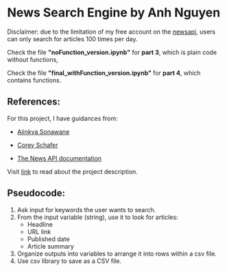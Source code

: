 # News Search Engine by Anh Nguyen

Disclaimer: due to the limitation of my free account on the [newsapi](https://newsapi.org/), users can only search for articles 100 times per day.

Check the file **"noFunction_version.ipynb"** for **part 3**, which is plain code without functions,

Check the file **"final_withFunction_version.ipynb"** for **part 4**, which contains functions.

## References:
For this project, I have guidances from:

- [Ajinkya Sonawane](https://medium.com/daily-python/python-script-to-search-for-news-based-on-keywords-daily-python-5-509348bd190e)

- [Corey Schafer](https://www.youtube.com/watch?v=ng2o98k983k&list=PLVW1_dn6ebDzRE6e_ezvt9qnJ3uRJPNI9&index=5&ab_channel=CoreySchafer)

- [The News API documentation](https://newsapi.org/docs/client-libraries/python)

Visit [link](https://www.notion.so/Python-Assignment-1-60745b9ea7744e8193b10b208411d76b) to read about the project description.

## Pseudocode:
1. Ask input for keywords the user wants to search.
2. From the input variable (string), use it to look for articles:
    - Headline
    - URL link
    - Published date
    - Article summary
3. Organize outputs into variables to arrange it into rows within a csv file.
4. Use csv library to save as a CSV file.
